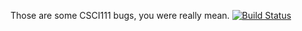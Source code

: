 Those are some CSCI111 bugs, you were really mean.
[![Build Status](https://travis-ci.com/Mscheer75/Bugtastic.svg?branch=master)](https://travis-ci.com/Mscheer75/Bugtastic)
